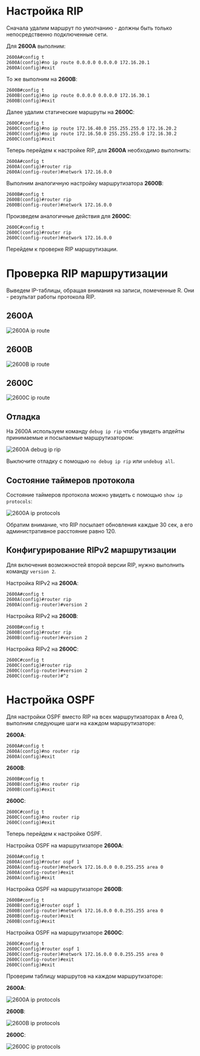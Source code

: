 # Настройка RIP
Сначала удалим маршрут по умолчанию - должны быть только непосредственно подключенные сети.

Для **2600A** выполним:
```
2600A#config t
2600A(config)#no ip route 0.0.0.0 0.0.0.0 172.16.20.1
2600A(config)#exit
```

То же выполним на **2600B**:
```
2600B#config t
2600B(config)#no ip route 0.0.0.0 0.0.0.0 172.16.30.1
2600B(config)#exit
```

Далее удалим статические маршруты на **2600C**:
```
2600C#config t
2600C(config)#no ip route 172.16.40.0 255.255.255.0 172.16.20.2
2600C(config)#no ip route 172.16.50.0 255.255.255.0 172.16.30.2
2600C(config)#exit
```

Теперь перейдем к настройке RIP, для **2600A** необходимо выполнить:
```
2600A#config t
2600A(config)#router rip
2600A(config-router)#network 172.16.0.0
```

Выполним аналогичную настройку маршрутизатора **2600B**:
```
2600B#config t
2600B(config)#router rip
2600B(config-router)#network 172.16.0.0
```

Произведем аналогичные действия для **2600C**:
```
2600C#config t
2600C(config)#router rip
2600C(config-router)#network 172.16.0.0
```

Перейдем к проверке RIP маршрутизации.

# Проверка RIP маршрутизации
Выведем IP-таблицы, обращая внимания на записи, помеченные R. Они - результат работы протокола RIP.

## 2600A

![2600A ip route](https://github.com/Proign/Dynamic-routing-protocols/blob/main/screenshots/2600a-ip-route.PNG)

## 2600B

![2600B ip route](https://github.com/Proign/Dynamic-routing-protocols/blob/main/screenshots/2600b-ip-route.PNG)

## 2600C

![2600C ip route](https://github.com/Proign/Dynamic-routing-protocols/blob/main/screenshots/2600c-ip-route.PNG)

## Отладка
На 2600A используем команду `debug ip rip` чтобы увидеть апдейты принимаемые и посылаемые маршрутизатором:

![2600A debug ip rip](https://github.com/Proign/Dynamic-routing-protocols/blob/main/screenshots/2600a-debug-ip-rip.PNG)

Выключите отладку с помощью `no debug ip rip` или `undebug all`.

## Состояние таймеров протокола
Состояние таймеров протокола можно увидеть с помощью `show ip protocols`:

![2600A ip protocols](https://github.com/Proign/Dynamic-routing-protocols/blob/main/screenshots/2600a-ip-protocols.PNG)

Обратим внимание, что RIP посылает обновления каждые 30 сек, а его административное расстояние равно 120.

## Конфигурирование RIPv2 маршрутизации
Для включения возможностей второй версии RIP, нужно выполнить команду `version 2`.

Настройка RIPv2 на **2600A**:
```
2600A#config t
2600A(config)#router rip
2600A(config-router)#version 2
```

Настройка RIPv2 на **2600B**:
```
2600B#config t
2600B(config)#router rip
2600B(config-router)#version 2
```

Настройка RIPv2 на **2600C**:
```
2600C#config t
2600C(config)#router rip
2600C(config-router)#version 2
2600C(config-router)#^z
```

# Настройка OSPF
Для настройки OSPF вместо RIP на всех маршрутизаторах в Area 0, выполним следующие шаги на каждом маршрутизаторе:

**2600A**:
```
2600A#config t
2600A(config)#no router rip
2600A(config)#exit
```

**2600B**:
```
2600B#config t
2600B(config)#no router rip
2600B(config)#exit
```

**2600C**:
```
2600C#config t
2600C(config)#no router rip
2600C(config)#exit
```

Теперь перейдем к настройке OSPF.

Настройка OSPF на маршрутизаторе **2600A**:
```
2600A#config t
2600A(config)#router ospf 1
2600A(config-router)#network 172.16.0.0 0.0.255.255 area 0
2600A(config-router)#exit
2600A(config)#exit
```

Настройка OSPF на маршрутизаторе **2600B**:
```
2600B#config t
2600B(config)#router ospf 1
2600B(config-router)#network 172.16.0.0 0.0.255.255 area 0
2600B(config-router)#exit
2600B(config)#exit
```

Настройка OSPF на маршрутизаторе **2600C**:
```
2600C#config t
2600C(config)#router ospf 1
2600C(config-router)#network 172.16.0.0 0.0.255.255 area 0
2600C(config-router)#exit
2600C(config)#exit
```

Проверим таблицу маршрутов на каждом маршрутизаторе:

**2600A**:

![2600A ip protocols](https://github.com/Proign/Dynamic-routing-protocols/blob/main/screenshots/2600a-ospf-route.PNG)

**2600B**:

![2600B ip protocols](https://github.com/Proign/Dynamic-routing-protocols/blob/main/screenshots/2600b-ospf-route.PNG)

**2600C**:

![2600C ip protocols](https://github.com/Proign/Dynamic-routing-protocols/blob/main/screenshots/2600c-ospf-route.PNG)
